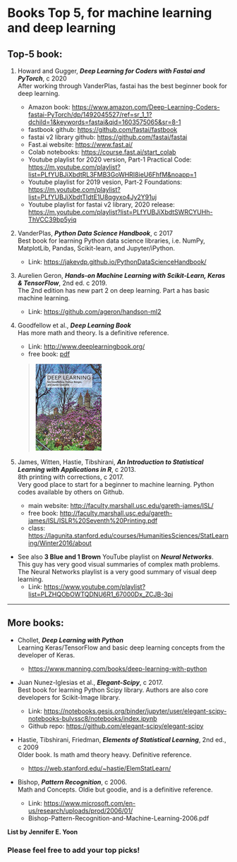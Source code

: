 #  Books Top 5, for machine learning and deep learning  

## Top-5 book:   
  
 1. Howard and Gugger, ***Deep Learning for Coders with Fastai and PyTorch***, c 2020  
   After working through VanderPlas, fastai has the best beginner book for deep learning.
     - Amazon book:  https://www.amazon.com/Deep-Learning-Coders-fastai-PyTorch/dp/1492045527/ref=sr_1_1?dchild=1&keywords=fastai&qid=1603575065&sr=8-1   
     - fastbook github: https://github.com/fastai/fastbook  
     - fastai v2 library github: https://github.com/fastai/fastai 
     - Fast.ai website:  https://www.fast.ai/  
     - Colab notebooks:  https://course.fast.ai/start_colab    
     - Youtube playlist for 2020 version, Part-1 Practical Code:  
       https://m.youtube.com/playlist?list=PLfYUBJiXbdtRL3FMB3GoWHRI8ieU6FhfM&noapp=1  
     - Youtube playlist for 2019 vesion, Part-2 Foundations:  
       https://m.youtube.com/playlist?list=PLfYUBJiXbdtTIdtE1U8qgyxo4Jy2Y91uj   
     - Youtube playlist for fastai v2 library, 2020 release:  
       https://m.youtube.com/playlist?list=PLfYUBJiXbdtSWRCYUHh-ThVCC39bp5yiq  
       
 2. VanderPlas, ***Python Data Science Handbook***, c 2017     
   Best book for learning Python data science libraries, i.e. NumPy, MatplotLib, Pandas, Scikit-learn, and Jupyter/iPython.  
    - Link: https://jakevdp.github.io/PythonDataScienceHandbook/        
    
 3. Aurelien Geron, ***Hands-on Machine Learning with Scikit-Learn, Keras & TensorFlow***, 2nd ed. c 2019.  
   The 2nd edition has new part 2 on deep learning. Part a has basic machine learning.      
     - Link: https://github.com/ageron/handson-ml2  
       
 4. Goodfellow et al., ***Deep Learning Book***   
   Has more math and theory. Is a definitive reference.     
     - Link: http://www.deeplearningbook.org/  
     - free book:  <a href="./books/Goodfellow-Deep-Learning.pdf" alt="Goodfellow"> pdf</a>
     > <img src="./books/goodfellow.jpg" width="150" />

 5. James, Witten, Hastie, Tibshirani, ***An Introduction to Statistical Learning with Applications in R***, c 2013.   
   8th printing with corrections, c 2017.  
   Very good place to start for a beginner to machine learning. Python codes available by others on Github.   
     - main website:  http://faculty.marshall.usc.edu/gareth-james/ISL/  
     - free book:  http://faculty.marshall.usc.edu/gareth-james/ISL/ISLR%20Seventh%20Printing.pdf   
     - class:  https://lagunita.stanford.edu/courses/HumanitiesSciences/StatLearning/Winter2016/about   
  
 * See also **3 Blue and 1 Brown** YouTube playlist on ***Neural Networks***.   
   This guy has very good visual summaries of complex math problems.  
   The Neural Networks playlist is a very good summary of visual deep learning.  
     - Link: https://www.youtube.com/playlist?list=PLZHQObOWTQDNU6R1_67000Dx_ZCJB-3pi   

 ---  
 
## More books:  

 * Chollet, ***Deep Learning with Python***  
   Learning Keras/TensorFlow and basic deep learning concepts from the developer of Keras.  
     - https://www.manning.com/books/deep-learning-with-python  
     
 * Juan Nunez-Iglesias et al., ***Elegant-Scipy***, c 2017.  
   Best book for learning Python Scipy library. Authors are also core developers for Scikit-Image library.   
     - Link: https://notebooks.gesis.org/binder/jupyter/user/elegant-scipy-notebooks-bulvssc8/notebooks/index.ipynb  
     - Github repo: https://github.com/elegant-scipy/elegant-scipy  

 * Hastie, Tibshirani, Friedman, ***Elements of Statistical Learning***, 2nd ed., c 2009   
   Older book. Is math amd theory heavy. Definitive reference.   
     - https://web.stanford.edu/~hastie/ElemStatLearn/  

 * Bishop, ***Pattern Recognition***, c 2006.   
   Math and Concepts.  Oldie but goodie, and is a definitive reference.  
     - Link: https://www.microsoft.com/en-us/research/uploads/prod/2006/01/   
     - Bishop-Pattern-Recognition-and-Machine-Learning-2006.pdf  
     
**List by Jennifer E. Yoon**   

### Please feel free to add your top picks!  

